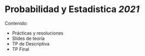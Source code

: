 # Probabilidad y Estadistica ___2021___

Contenido:

- Prácticas y resoluciones
- Slides de teoría
- TP de Descriptiva
- TP Final
